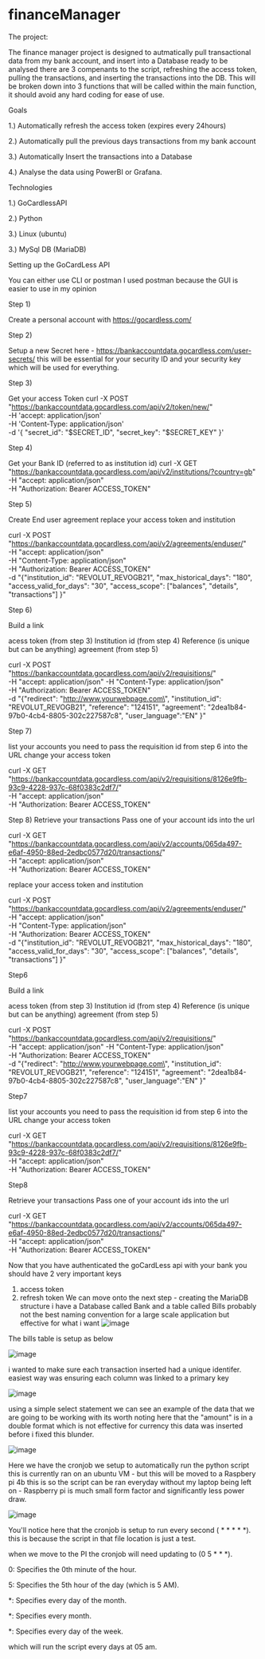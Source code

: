 # financeManager
The project:

The finance manager project is designed to autmatically pull transactional data from my bank account, and insert into a Database ready to be analysed
there are 3 compenants to the script, refreshing the access token, pulling the transactions, and inserting the transactions into the DB. This will be broken down
into 3 functions that will be called within the main function, it should avoid any hard coding for ease of use.

Goals

1.) Automatically refresh the access token (expires every 24hours)

2.) Automatically pull the previous days transactions from my bank account

3.) Automatically Insert the transactions into a Database

4.) Analyse the data using PowerBI or Grafana.

Technologies

1.) GoCardlessAPI

2.) Python

3.) Linux (ubuntu)

3.) MySql DB (MariaDB)


Setting up the GoCardLess API

You can either use CLI or postman
I used postman because the GUI is easier to use in my opinion

Step 1)

Create a personal account with https://gocardless.com/

Step 2)

Setup a new Secret here - https://bankaccountdata.gocardless.com/user-secrets/
this will be essential for your security ID and your security key which will be used for everything.

Step 3)

Get your access Token
curl -X POST "https://bankaccountdata.gocardless.com/api/v2/token/new/" \
        -H 'accept: application/json' \
        -H 'Content-Type: application/json' \
        -d '{
            "secret_id": "$SECRET_ID",
            "secret_key": "$SECRET_KEY"
        }'

Step 4)

Get your Bank ID (referred to as institution id)
curl -X GET "https://bankaccountdata.gocardless.com/api/v2/institutions/?country=gb" \
  -H  "accept: application/json" \
  -H  "Authorization: Bearer ACCESS_TOKEN"

Step 5)

Create End user agreement
replace your access token and institution

curl -X POST "https://bankaccountdata.gocardless.com/api/v2/agreements/enduser/" \
  -H  "accept: application/json" \
  -H  "Content-Type: application/json" \
  -H  "Authorization: Bearer ACCESS_TOKEN" \
  -d "{\"institution_id\": \"REVOLUT_REVOGB21\",
       \"max_historical_days\": \"180\",
       \"access_valid_for_days\": \"30\",
       \"access_scope\": [\"balances\", \"details\", \"transactions\"] }"

Step 6)

Build a link

acess token (from step 3)
Institution id (from step 4)
Reference (is unique but can be anything)
agreement (from step 5)

curl -X POST "https://bankaccountdata.gocardless.com/api/v2/requisitions/" \
  -H  "accept: application/json" -H  "Content-Type: application/json" \
  -H  "Authorization: Bearer ACCESS_TOKEN" \
  -d "{\"redirect\": \"http://www.yourwebpage.com\",
       \"institution_id\": \"REVOLUT_REVOGB21\",
       \"reference\": \"124151\",
       \"agreement\": \"2dea1b84-97b0-4cb4-8805-302c227587c8\",
       \"user_language\":\"EN\" }"

Step 7)

list your accounts
you need to pass the requisition id from step 6 into the URL
change your access token

curl -X GET "https://bankaccountdata.gocardless.com/api/v2/requisitions/8126e9fb-93c9-4228-937c-68f0383c2df7/" \
  -H  "accept: application/json" \
  -H  "Authorization: Bearer ACCESS_TOKEN" 

Step 8)
Retrieve your transactions
Pass one of your account ids into the url

curl -X GET "https://bankaccountdata.gocardless.com/api/v2/accounts/065da497-e6af-4950-88ed-2edbc0577d20/transactions/" \
  -H  "accept: application/json" \
  -H  "Authorization: Bearer ACCESS_TOKEN"


replace your access token and institution

curl -X POST "https://bankaccountdata.gocardless.com/api/v2/agreements/enduser/" \
  -H  "accept: application/json" \
  -H  "Content-Type: application/json" \
  -H  "Authorization: Bearer ACCESS_TOKEN" \
  -d "{\"institution_id\": \"REVOLUT_REVOGB21\",
       \"max_historical_days\": \"180\",
       \"access_valid_for_days\": \"30\",
       \"access_scope\": [\"balances\", \"details\", \"transactions\"] }"

Step6

Build a link

acess token (from step 3)
Institution id (from step 4)
Reference (is unique but can be anything)
agreement (from step 5)

curl -X POST "https://bankaccountdata.gocardless.com/api/v2/requisitions/" \
  -H  "accept: application/json" -H  "Content-Type: application/json" \
  -H  "Authorization: Bearer ACCESS_TOKEN" \
  -d "{\"redirect\": \"http://www.yourwebpage.com\",
       \"institution_id\": \"REVOLUT_REVOGB21\",
       \"reference\": \"124151\",
       \"agreement\": \"2dea1b84-97b0-4cb4-8805-302c227587c8\",
       \"user_language\":\"EN\" }"

Step7

list your accounts
you need to pass the requisition id from step 6 into the URL
change your access token

curl -X GET "https://bankaccountdata.gocardless.com/api/v2/requisitions/8126e9fb-93c9-4228-937c-68f0383c2df7/" \
  -H  "accept: application/json" \
  -H  "Authorization: Bearer ACCESS_TOKEN" 

Step8

Retrieve your transactions
Pass one of your account ids into the url

curl -X GET "https://bankaccountdata.gocardless.com/api/v2/accounts/065da497-e6af-4950-88ed-2edbc0577d20/transactions/" \
  -H  "accept: application/json" \
  -H  "Authorization: Bearer ACCESS_TOKEN"

Now that you have authenticated the goCardLess api with your bank
you should have 2 very important keys
  1) access token
  2) refresh token
We can move onto the next step - creating the MariaDB structure
i have a Database called Bank and a table called Bills
probably not the best naming convention for a large scale application but effective for what i want
![image](https://github.com/user-attachments/assets/ca262f23-9b39-4d3c-86b7-8d4b3b5822f0)

The bills table is setup as below

![image](https://github.com/user-attachments/assets/f1ed1271-57ec-4241-8739-78707ac5b366)

i wanted to make sure each transaction inserted had a unique identifer.
easiest way was ensuring each column was linked to a primary key

![image](https://github.com/user-attachments/assets/882ffab6-851d-4718-a4f7-6c381b92af24)

using a simple select statement we can see an example of the data that we are going to be working with
its worth noting here that the "amount" is in a double format which is not effective for currency
this data was inserted before i fixed this blunder.

![image](https://github.com/user-attachments/assets/c102e7f3-6086-4c77-8bf7-80f469ac22c3)


Here we have the cronjob we setup to automatically run the python script
this is currently ran on an ubuntu VM - but this will be moved to a Raspbery pi 4b
this is so the script can be ran everyday without my laptop being left on - Raspberry pi is much small form factor and significantly less power draw.

![image](https://github.com/user-attachments/assets/1cf17fc6-389c-438d-ac51-9756078fd3be)

You'll notice here that the cronjob is setup to run every second ( * * * * *).
this is because the script in that file location is just a test.

when we move to the PI the cronjob will need updating to (0 5 * * *).

0: Specifies the 0th minute of the hour.

5: Specifies the 5th hour of the day (which is 5 AM).

*: Specifies every day of the month.

*: Specifies every month.

*: Specifies every day of the week.

which will run the script every days at 05 am.












